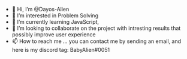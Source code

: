 - 👋 Hi, I’m @Dayos-Alien
- 👀 I’m interested in Problem Solving
- 🌱 I’m currently learning JavaScript, 
- 💞️ I’m looking to collaborate on the project with intresting results that possibly improve user experience
- 📫 How to reach me ... you can contact me by sending an email, and here is my discord tag: BabyAlien#0051

<!---
Dayos-Alien/Dayos-Alien is a ✨ special ✨ repository because its `README.md` (this file) appears on your GitHub profile.
You can click the Preview link to take a look at your changes.
--->
